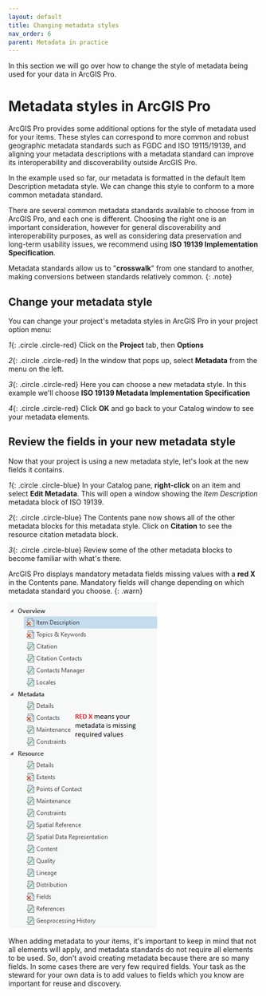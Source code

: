 ```yaml
---
layout: default
title: Changing metadata styles
nav_order: 6
parent: Metadata in practice
---
```


In this section we will go over how to change the style of metadata being used for your data in ArcGIS Pro.

# Metadata styles in ArcGIS Pro

ArcGIS Pro provides some additional options for the style of metadata used for your items. These styles can correspond to more common and robust geographic metadata standards such as FGDC and ISO 19115/19139, and aligning your metadata descriptions with a metadata standard can improve its interoperability and discoverability outside ArcGIS Pro.

In the example used so far, our metadata is formatted in the default Item Description metadata style. We can change this style to conform to a more common metadata standard.

There are several common metadata standards available to choose from in ArcGIS Pro, and each one is different. Choosing the right one is an important consideration, however for general discoverability and interoperability purposes, as well as considering data preservation and long-term usability issues, we recommend using **ISO 19139 Implementation Specification**.

Metadata standards allow us to "**crosswalk**" from one standard to another, making conversions between standards relatively common.
{: .note}

## Change your metadata style

You can change your project's metadata styles in ArcGIS Pro in your project option menu:

_1_{: .circle .circle-red} Click on the **Project** tab, then **Options**

_2_{: .circle .circle-red} In the window that pops up, select **Metadata** from the menu on the left.

_3_{: .circle .circle-red} Here you can choose a new metadata style. In this example we'll choose **ISO 19139 Metadata Implementation Specification**

_4_{: .circle .circle-red} Click **OK** and go back to your Catalog window to see your metadata elements.

## Review the fields in your new metadata style

Now that your project is using a new metadata style, let's look at the new fields it contains.

_1_{: .circle .circle-blue} In your Catalog pane, **right-click** on an item and select **Edit Metadata**. This will open a window showing the _Item Description_ metadata block of ISO 19139.

_2_{: .circle .circle-blue} The Contents pane now shows all of the other metadata blocks for this metadata style. Click on **Citation** to see the resource citation metadata block.

_3_{: .circle .circle-blue} Review some of the other metadata blocks to become familiar with what's there.

ArcGIS Pro displays mandatory metadata fields missing values with a **red X** in the Contents pane. Mandatory fields will change depending on which metadata standard you choose.
{: .warn}

![red x showing mandatory fields missing](images/mandatory-fields.png)

When adding metadata to your items, it's important to keep in mind that not all elements will apply, and metadata standards do not require all elements to be used. So, don't avoid creating metadata because there are so many fields. In some cases there are very few required fields. Your task as the steward for your own data is to add values to fields which you know are important for reuse and discovery.
